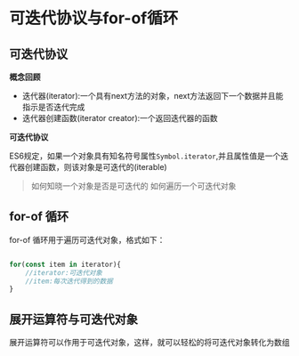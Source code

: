 # 可迭代协议与for-of循环

## 可迭代协议

**概念回顾**

- 迭代器(iterator):一个具有next方法的对象，next方法返回下一个数据并且能指示是否迭代完成
- 迭代器创建函数(iterator creator):一个返回迭代器的函数

**可迭代协议**

ES6规定，如果一个对象具有知名符号属性```Symbol.iterator```,并且属性值是一个迭代器创建函数，则该对象是可迭代的(iterable)

> 如何知晓一个对象是否是可迭代的
> 如何遍历一个可迭代对象

## for-of 循环

for-of 循环用于遍历可迭代对象，格式如下：

```js

for(const item in iterator){
    //iterator:可迭代对象
    //item:每次迭代得到的数据
}
```


## 展开运算符与可迭代对象

展开运算符可以作用于可迭代对象，这样，就可以轻松的将可迭代对象转化为数组